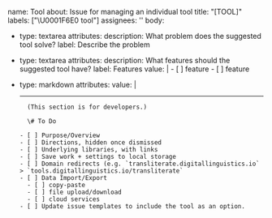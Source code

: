 name:      Tool
about:     Issue for managing an individual tool
title:     "[TOOL]"
labels:    ["\U0001F6E0️ tool"]
assignees: ''
body:

  - type: textarea
    attributes:
      description: What problem does the suggested tool solve?
      label:       Describe the problem

  - type: textarea
    attributes:
      description: What features should the suggested tool have?
      label:       Features
      value: |
        - [ ] feature
        - [ ] feature

  - type: markdown
    attributes:
      value: |
          <hr>

          (This section is for developers.)

          \# To Do

        - [ ] Purpose/Overview
        - [ ] Directions, hidden once dismissed
        - [ ] Underlying libraries, with links
        - [ ] Save work + settings to local storage
        - [ ] Domain redirects (e.g. `transliterate.digitallinguistics.io` > `tools.digitallinguistics.io/transliterate`
        - [ ] Data Import/Export
          - [ ] copy-paste
          - [ ] file upload/download
          - [ ] cloud services
        - [ ] Update issue templates to include the tool as an option.